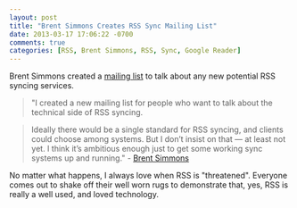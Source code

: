 ```yaml
---
layout: post
title: "Brent Simmons Creates RSS Sync Mailing List"
date: 2013-03-17 17:06:22 -0700
comments: true
categories: [RSS, Brent Simmons, RSS, Sync, Google Reader]
---
```


Brent Simmons created a [mailing list](http://inessential.com/2013/03/17/rss-sync_mailing_list) to talk about any new potential RSS syncing services.

> "I created a new mailing list for people who want to talk about the technical side of RSS syncing.

> Ideally there would be a single standard for RSS syncing, and clients could choose among systems. But I don’t insist on that — at least not yet. I think it’s ambitious enough just to get some working sync systems up and running." - [Brent Simmons](http://inessential.com/2013/03/17/rss-sync_mailing_list)

No matter what happens, I always love when RSS is "threatened". Everyone comes out to shake off their well worn rugs to demonstrate that, yes, RSS is really a well used, and loved technology.
